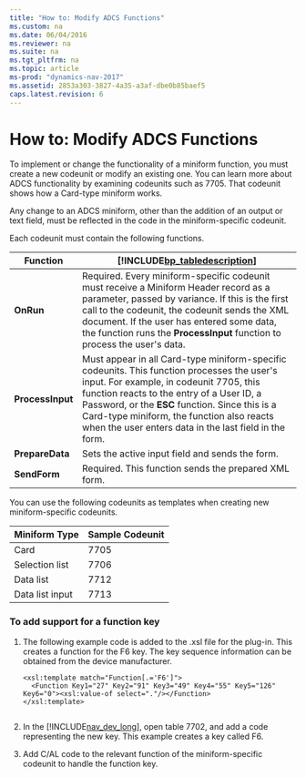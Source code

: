 ```yaml
---
title: "How to: Modify ADCS Functions"
ms.custom: na
ms.date: 06/04/2016
ms.reviewer: na
ms.suite: na
ms.tgt_pltfrm: na
ms.topic: article
ms-prod: "dynamics-nav-2017"
ms.assetid: 2853a303-3827-4a35-a3af-dbe0b85baef5
caps.latest.revision: 6
---
```

# How to: Modify ADCS Functions
To implement or change the functionality of a miniform function, you must create a new codeunit or modify an existing one. You can learn more about ADCS functionality by examining codeunits such as 7705. That codeunit shows how a Card\-type miniform works.  
  
 Any change to an ADCS miniform, other than the addition of an output or text field, must be reflected in the code in the miniform\-specific codeunit.  
  
 Each codeunit must contain the following functions.  
  
|Function|[!INCLUDE[bp_tabledescription](includes/bp_tabledescription_md.md)]|  
|--------------|---------------------------------------|  
|**OnRun**|Required. Every miniform\-specific codeunit must receive a Miniform Header record as a parameter, passed by variance. If this is the first call to the codeunit, the codeunit sends the XML document. If the user has entered some data, the function runs the **ProcessInput** function to process the user's data.|  
|**ProcessInput**|Must appear in all Card\-type miniform\-specific codeunits. This function processes the user's input. For example, in codeunit 7705, this function reacts to the entry of a User ID, a Password, or the **ESC** function. Since this is a Card\-type miniform, the function also reacts when the user enters data in the last field in the form.|  
|**PrepareData**|Sets the active input field and sends the form.|  
|**SendForm**|Required. This function sends the prepared XML form.|  
  
 You can use the following codeunits as templates when creating new miniform\-specific codeunits.  
  
|Miniform Type|Sample Codeunit|  
|-------------------|---------------------|  
|Card|7705|  
|Selection list|7706|  
|Data list|7712|  
|Data list input|7713|  
  
### To add support for a function key  
  
1.  The following example code is added to the .xsl file for the plug\-in. This creates a function for the F6 key. The key sequence information can be obtained from the device manufacturer.  
  
    ```  
    <xsl:template match="Function[.='F6']">  
      <Function Key1="27" Key2="91" Key3="49" Key4="55" Key5="126" Key6="0"><xsl:value-of select="."/></Function>  
    </xsl:template>  
  
    ```  
  
2.  In the [!INCLUDE[nav_dev_long](includes/nav_dev_long_md.md)], open table 7702, and add a code representing the new key. This example creates a key called F6.  
  
3.  Add C/AL code to the relevant function of the miniform\-specific codeunit to handle the function key.